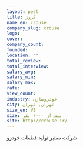 ```yaml
---
layout: post
title: کروز
name_en: crouse
company_slug: crouse
logo: 
cover: 
company_count:
founded:
location: ""
total_review: 
total_interview: 
salary_avg: 
salary_min: 
salary_max: 
rate: 
view_count: 
industry: خودروسازی
city: تهران, تهران
size_en: VS
size: بیش از ۱۰۰۰ نفر
site: http://crouse.ir/
---
```


شرکت معتبر تولید قطعات خودرو

